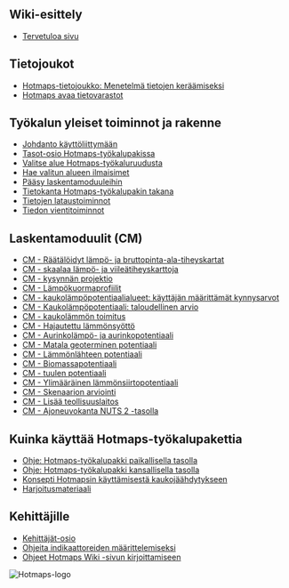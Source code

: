 <h2>Wiki-esittely</h2><ul><li> <a href="Home">Tervetuloa sivu</a></li></ul><h2> Tietojoukot</h2><ul><li> <a href="Hotmaps-data-set-method-of-data-collection">Hotmaps-tietojoukko: Menetelmä tietojen keräämiseksi</a></li><li> <a href="Hotmaps-open-data-repositories">Hotmaps avaa tietovarastot</a></li></ul><h2> Työkalun yleiset toiminnot ja rakenne</h2><ul><li> <a href="Introduction-to-user-interface">Johdanto käyttöliittymään</a></li><li> <a href="Layers-section-in-the-Hotmaps-toolbox">Tasot-osio Hotmaps-työkalupakissa</a></li><li> <a href="Select-a-region-in-the-Hotmaps-toolbox">Valitse alue Hotmaps-työkaluruudusta</a></li><li> <a href="Retrieve-indicators-of-a-selected-area">Hae valitun alueen ilmaisimet</a></li><li> <a href="Access-to-calculation-modules">Pääsy laskentamoduuleihin</a></li><li> <a href="Database-behind-the-Hotmaps-toolbox">Tietokanta Hotmaps-työkalupakin takana</a></li><li> <a href="Data-upload-functionalities">Tietojen lataustoiminnot</a></li><li> <a href="Data-export-functionalities">Tiedon vientitoiminnot</a></li></ul><h2> Laskentamoduulit (CM)</h2><ul><li> <a href="CM-Customized-heat-and-floor-area-density-maps">CM - Räätälöidyt lämpö- ja bruttopinta-ala-tiheyskartat</a></li><li> <a href="CM-Scale-heat-and-cool-density-maps">CM - skaalaa lämpö- ja viileätiheyskarttoja</a></li><li> <a href="CM-Demand-projection">CM - kysynnän projektio</a></li><li> <a href="CM-Heat-load-profiles">CM - Lämpökuormaprofiilit</a></li><li> <a href="CM-District-heating-potential-areas-user-defined-thresholds">CM - kaukolämpöpotentiaalialueet: käyttäjän määrittämät kynnysarvot</a></li><li> <a href="CM-District-heating-potential-economic-assessment">CM - Kaukolämpöpotentiaali: taloudellinen arvio</a></li><li> <a href="CM-District-heating-supply-dispatch">CM - kaukolämmön toimitus</a></li><li> <a href="CM-Decentral-heating-supply">CM - Hajautettu lämmönsyöttö</a></li><li> <a href="CM-Solar-thermal-and-PV-potential">CM - Aurinkolämpö- ja aurinkopotentiaali</a></li><li> <a href="CM-Shallow-geothermal-potential">CM - Matala geoterminen potentiaali</a></li><li> <a href="CM-Heat-source-potential">CM - Lämmönlähteen potentiaali</a></li><li> <a href="CM-Biomass-potential">CM - Biomassapotentiaali</a></li><li> <a href="CM-Wind-potential">CM - tuulen potentiaali</a></li><li> <a href="CM-Excess-heat-transport-potential">CM - Ylimääräinen lämmönsiirtopotentiaali</a></li><li> <a href="CM-Scenario-assessment">CM - Skenaarion arviointi</a></li><li> <a href="CM-Add-industry-plant">CM - Lisää teollisuuslaitos</a></li><li> <a href="CM-Vehicle-stock-at-NUTS-2-level">CM - Ajoneuvokanta NUTS 2 -tasolla</a></li></ul><h2> Kuinka käyttää Hotmaps-työkalupakettia</h2><ul><li> <a href="guide-local-and-municipal-levels">Ohje: Hotmaps-työkalupakki paikallisella tasolla</a></li><li> <a href="guide-national-level-comprehensive-assessment-eed">Ohje: Hotmaps-työkalupakki kansallisella tasolla</a></li><li> <a href="District-Cooling">Konsepti Hotmapsin käyttämisestä kaukojäähdytykseen</a></li><li> <a href="training-material">Harjoitusmateriaali</a></li></ul><h2> Kehittäjille</h2><ul><li> <a href="Developers">Kehittäjät-osio</a></li><li> <a href="Guidelines-for-defining-indicators">Ohjeita indikaattoreiden määrittelemiseksi</a></li><li> <a href="Guidelines-for-writing-a-Hotmaps-Wiki-page">Ohjeet Hotmaps Wiki -sivun kirjoittamiseen</a></li></ul><img alt="Hotmaps-logo" src="https://www.hotmaps-project.eu/wp-content/uploads/2017/02/logo.svg"/>